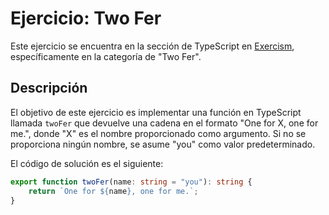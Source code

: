 # Ejercicio: Two Fer

Este ejercicio se encuentra en la sección de TypeScript en [Exercism](https://exercism.org/), específicamente en la categoría de "Two Fer".

## Descripción

El objetivo de este ejercicio es implementar una función en TypeScript llamada `twoFer` que devuelve una cadena en el formato "One for X, one for me.", donde "X" es el nombre proporcionado como argumento. Si no se proporciona ningún nombre, se asume "you" como valor predeterminado.

El código de solución es el siguiente:

```typescript
export function twoFer(name: string = "you"): string {
    return `One for ${name}, one for me.`;
}
